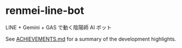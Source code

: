 # renmei-line-bot

LINE + Gemini + GAS で動く陰陽師 AI ボット

See [ACHIEVEMENTS.md](ACHIEVEMENTS.md) for a summary of the development highlights.

